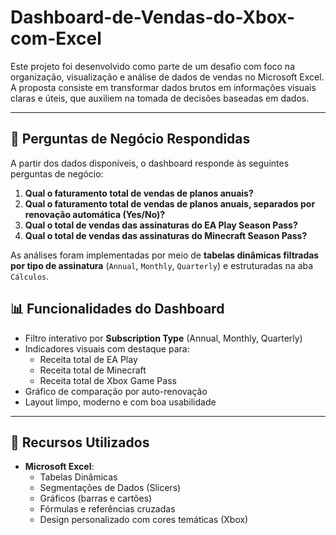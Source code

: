 # Dashboard-de-Vendas-do-Xbox-com-Excel
Este projeto foi desenvolvido como parte de um desafio com foco na organização, visualização e análise de dados de vendas no Microsoft Excel. A proposta consiste em transformar dados brutos em informações visuais claras e úteis, que auxiliem na tomada de decisões baseadas em dados.

---

## 📌 Perguntas de Negócio Respondidas

A partir dos dados disponíveis, o dashboard responde às seguintes perguntas de negócio:

1. **Qual o faturamento total de vendas de planos anuais?**
2. **Qual o faturamento total de vendas de planos anuais, separados por renovação automática (Yes/No)?**
3. **Qual o total de vendas das assinaturas do EA Play Season Pass?**
4. **Qual o total de vendas das assinaturas do Minecraft Season Pass?**

As análises foram implementadas por meio de **tabelas dinâmicas filtradas por tipo de assinatura** (`Annual`, `Monthly`, `Quarterly`) e estruturadas na aba `Cálculos`.

## 📊 Funcionalidades do Dashboard

- Filtro interativo por **Subscription Type** (Annual, Monthly, Quarterly)
- Indicadores visuais com destaque para:
  - Receita total de EA Play
  - Receita total de Minecraft
  - Receita total de Xbox Game Pass
- Gráfico de comparação por auto-renovação
- Layout limpo, moderno e com boa usabilidade

---

## 🧠 Recursos Utilizados

- **Microsoft Excel**:
  - Tabelas Dinâmicas
  - Segmentações de Dados (Slicers)
  - Gráficos (barras e cartões)
  - Fórmulas e referências cruzadas
  - Design personalizado com cores temáticas (Xbox)
